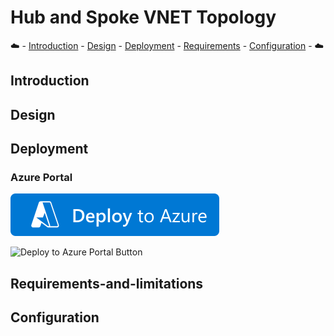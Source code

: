 # Hub and Spoke VNET Topology

:cloud: - [Introduction](#introduction) - [Design](#design) - [Deployment](#deployment) - [Requirements](#requirements-and-limitations) - [Configuration](#configuration) - :cloud:

## Introduction

## Design

## Deployment

### Azure Portal

[![Deploy Azure Portal Button](https://raw.githubusercontent.com/Azure/azure-quickstart-templates/master/1-CONTRIBUTION-GUIDE/images/deploytoazure.svg?sanitize=true)](https://portal.azure.com/#create/Microsoft.Template/uri/https%3A%2F%2Fraw.githubusercontent.com%2Fswansosj%2FARM-templates%2Fmain%2FLandingZone%2FVNET%2Fazuredeploy.json)

![Deploy to Azure Portal Button](https://portal.azure.com/#create/Microsoft.Template/uri/https%3A%2F%2Fraw.githubusercontent.com%2Fswansosj%2FARM-templates%2Fmain%2FLandingZone%2FVNET%2Fazuredeploy.json)

## Requirements-and-limitations

## Configuration